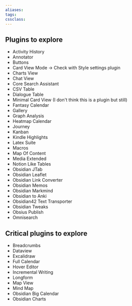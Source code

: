 ```yaml
---
aliases:
tags: 
cssclass:
---
```


## Plugins to explore
- Activity History
- Annotator
- Buttons
- Card View Mode → Check with Style settings plugin
- Charts View
- Chat View
- Core Search Assistant
- CSV Table 
- Dialogue Table
- Minimal Card View (I don't think this is a plugin but still)
- Fantasy Calendar 
- Gallery
- Graph Analysis
- Heatmap Calendar
- Journey
- Kanban
- Kindle Highlights
- Latex Suite
- Macros
- Map Of Content
- Media Extended
- Notion Like Tables
- Obsidian JTab
- Obsidian Leaflet
- Obsidian Link Converter
- Obsidian Memos
- Obsidian Markmind
- Obsidian to Anki
- Obsidian42 Text Transporter
- Obsidian Tweaks
- Obsius Publish
- Omnisearch

## Critical plugins to explore
- Breadcrumbs
- Dataview
- Excalidraw
- Full Calendar
- Hover Editor
- Incremental Writing
- Longform
- Map View
- Mind Map
- Obsidian Big Calendar
- Obsidian Charts

